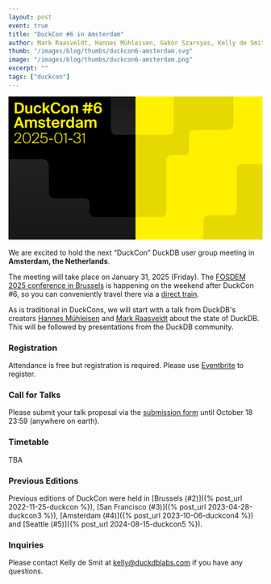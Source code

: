 ```yaml
---
layout: post
event: true
title: "DuckCon #6 in Amsterdam"
author: Mark Raasveldt, Hannes Mühleisen, Gabor Szarnyas, Kelly de Smit
thumb: "/images/blog/thumbs/duckcon6-amsterdam.svg"
image: "/images/blog/thumbs/duckcon6-amsterdam.png"
excerpt: ""
tags: ["duckcon"]
---
```



<img src="/images/events/duckcon6-amsterdam.svg"
     alt="DuckCon #6 Splashscreen"
     width="680"
     />

We are excited to hold the next “DuckCon” DuckDB user group meeting in **Amsterdam, the Netherlands**.

The meeting will take place on January 31, 2025 (Friday). The [FOSDEM 2025 conference in Brussels](https://fosdem.org/2025/) is happening on the weekend after DuckCon #6, so you can conveniently travel there via a [direct train](https://www.nsinternational.com/).

As is traditional in DuckCons, we will start with a talk from DuckDB's creators [Hannes Mühleisen](https://hannes.muehleisen.org/) and [Mark Raasveldt](https://mytherin.github.io/) about the state of DuckDB. This will be followed by presentations from the DuckDB community.

### Registration

Attendance is free but registration is required. Please use [Eventbrite](https://www.eventbrite.com/e/duckcon-6-amsterdam-tickets-1041962727567) to register.

### Call for Talks

Please submit your talk proposal via the [submission form](https://forms.gle/WeKEaTKDgH9aLE9NA) until October 18 23:59 (anywhere on earth).

### Timetable

TBA

### Previous Editions

Previous editions of DuckCon were held in
[Brussels (#2)]({% post_url 2022-11-25-duckcon %}),
[San Francisco (#3)]({% post_url 2023-04-28-duckcon3 %}),
[Amsterdam (#4)]({% post_url 2023-10-06-duckcon4 %}) and
[Seattle (#5)]({% post_url 2024-08-15-duckcon5 %}).

### Inquiries

Please contact Kelly de Smit at [kelly@duckdblabs.com](mailto:kelly@duckdblabs.com) if you have any questions.
